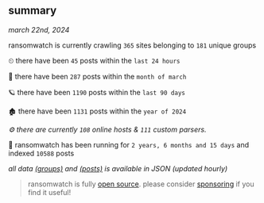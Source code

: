 
## summary
_march 22nd, 2024_

ransomwatch is currently crawling `365` sites belonging to `181` unique groups

⏲ there have been `45` posts within the `last 24 hours`

🦈 there have been `287` posts within the `month of march`

🪐 there have been `1190` posts within the `last 90 days`

🏚 there have been `1131` posts within the `year of 2024`

_⚙️ there are currently `108` online hosts & `111` custom parsers._

🦕 ransomwatch has been running for `2 years, 6 months and 15 days` and indexed `10588` posts

_all data  [(groups)](http://ransomwhat.telemetry.ltd/groups) and [(posts)](http://ransomwhat.telemetry.ltd/posts) is available in JSON (updated hourly)_

> ransomwatch is fully [open source](https://github.com/joshhighet/ransomwatch#ransomwatch--). please consider [sponsoring](https://github.com/sponsors/joshhighet) if you find it useful!
